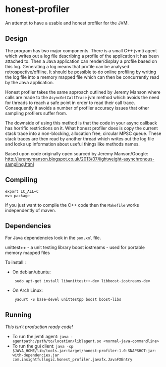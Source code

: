 honest-profiler
===============

An attempt to have a usable and honest profiler for the JVM.

Design
------

The program has two major components. There is a small C++ jvmti agent which
writes out a log file describing a profile of the application it has been
attached to. Then a Java application can render/display a profile based on this
log. Generating a log means that profile can be analysed retrospective/offline.
It should be possible to do online profiling by writing the log file into a
memory mapped file which can then be concurrently read by the Java application.

Honest profiler takes the same approach outlined by Jeremy Manson where calls
are made to the `AsyncGetCallTrace` jvm method which avoids the need for threads
to reach a safe point in order to read their call trace. Consequently it avoids
a number of profiler accuracy issues that other sampling profilers suffer from.

The downside of using this method is that the code in your async callback has
horrific restrictions on it. What honest profiler does is copy the current
stack trace into a non-blocking, allocation free, circular MPSC queue. These
stack traces are then read by another thread which writes out the log file and
looks up information about useful things like methods names.

Based upon code originally open sourced by Jeremy Manson/Google:
http://jeremymanson.blogspot.co.uk/2013/07/lightweight-asynchronous-sampling.html

Compiling
---------

```
export LC_ALL=C
mvn package
```

If you just want to compile the C++ code then the `Makefile` works independently
of maven.

Dependencies
------------

For Java dependencies look in the `pom.xml` file.

unittest++ - a unit testing library
boost iostreams - used for portable memory mapped files

To install :

 * On debian/ubuntu:

        sudo apt-get install libunittest++-dev libboost-iostreams-dev

 * On Arch Linux:

        yaourt -S base-devel unittestpp boost boost-libs

Running
-------

*This isn't production ready code!*

* To run the jvmti agent: `java -agentpath:/path/to/location/liblagent.so <normal-java-commandline>`
* To run the gui client: `java -cp $JAVA_HOME/lib/tools.jar:target/honest-profiler-1.0-SNAPSHOT-jar-with-dependencies.jar com.insightfullogic.honest_profiler.javafx.JavaFXEntry`


